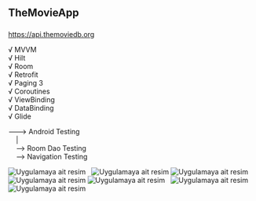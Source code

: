 ## TheMovieApp

###
https://api.themoviedb.org

√ MVVM <br/>
√ Hilt <br/>
√ Room <br/>
√ Retrofit <br/>
√ Paging 3 <br/>
√ Coroutines <br/>
√ ViewBinding <br/>
√ DataBinding <br/>
√ Glide <br/>

---> Android Testing <br/>
 &#160; &#160; | <br/>
 &#160; &#160; --> Room Dao Testing <br/>
 &#160; &#160; --> Navigation Testing <br/>
 
 ![Uygulamaya ait resim](https://github.com/Sedat-Uluisik/TheMovieApp/blob/main/TheMovieApp/images/1.PNG)  &#160;
 ![Uygulamaya ait resim](https://github.com/Sedat-Uluisik/TheMovieApp/blob/main/TheMovieApp/images/2.PNG)
 ![Uygulamaya ait resim](https://github.com/Sedat-Uluisik/TheMovieApp/blob/main/TheMovieApp/images/3.PNG)  &#160;
 ![Uygulamaya ait resim](https://github.com/Sedat-Uluisik/TheMovieApp/blob/main/TheMovieApp/images/4.PNG)
 ![Uygulamaya ait resim](https://github.com/Sedat-Uluisik/TheMovieApp/blob/main/TheMovieApp/images/5.PNG)  &#160;
 ![Uygulamaya ait resim](https://github.com/Sedat-Uluisik/TheMovieApp/blob/main/TheMovieApp/images/6.PNG)
 ![Uygulamaya ait resim](https://github.com/Sedat-Uluisik/TheMovieApp/blob/main/TheMovieApp/images/7.PNG)

